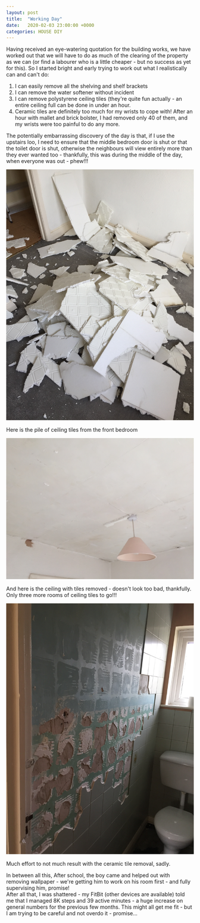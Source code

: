 ```yaml
---
layout: post
title:  "Working Day"
date:   2020-02-03 23:00:00 +0000
categories: HOUSE DIY
---
```


Having received an eye-watering quotation for the building works, we have worked out that we will have to do as much of the clearing
of the property as we can (or find a labourer who is a little cheaper - but no success as yet for this). So I started bright and early
trying to work out what I realistically can and can't do:

1) I can easily remove all the shelving and shelf brackets
2) I can remove the water softener without incident
3) I can remove polystyrene ceiling tiles (they're quite fun actually - an entire ceiling full can be done in under an hour.
4) Ceramic tiles are definitely too much for my wrists to cope with! After an hour with mallet and brick bolster, I had removed
only 40 of them, and my wrists were too painful to do any more.

The potentially embarrassing discovery of the day is that, if I use the upstairs loo, I need to ensure that the middle bedroom door is
shut or that the toilet door is shut, otherwise the neighbours will view entirely more than they ever wanted too - thankfully, this 
was during the middle of the day, when everyone was out - phew!!!

![Ceiling Tiles from Front Bedroom](/Photographs/HouseProject3/IMG_7745.JPG)

Here is the pile of ceiling tiles from the front bedroom

![Front Bedroom with Ceiling Tiles removed](/Photographs/HouseProject3/IMG_7746.JPG)

And here is the ceiling with tiles removed - doesn't look too bad, thankfully.  Only three more rooms of ceiling tiles to go!!!

![An hour of hitting tiles only got me a few removed](/Photographs/HouseProject3/IMG_7747.JPG)

Much effort to not much result with the ceramic tile removal, sadly.

In between all this, 
After school, the boy came and helped out with removing wallpaper - we're getting him to work on his room first - and fully supervising
him, promise!  
After all that, I was shattered - my FitBit (other devices are available) told me that I managed 8K steps and 39 active minutes - a 
huge increase on general numbers for the previous few months. This might all get me fit - but I am trying to be careful and not 
overdo it - promise...
